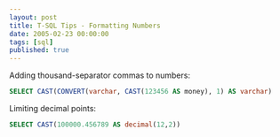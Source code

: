 ```yaml
---
layout: post
title: T-SQL Tips - Formatting Numbers
date: 2005-02-23 00:00:00
tags: [sql]
published: true
---
```


Adding thousand-separator commas to numbers:

```sql
SELECT CAST(CONVERT(varchar, CAST(123456 AS money), 1) AS varchar)
```

Limiting decimal points:

```sql
SELECT CAST(100000.456789 AS decimal(12,2))
```
